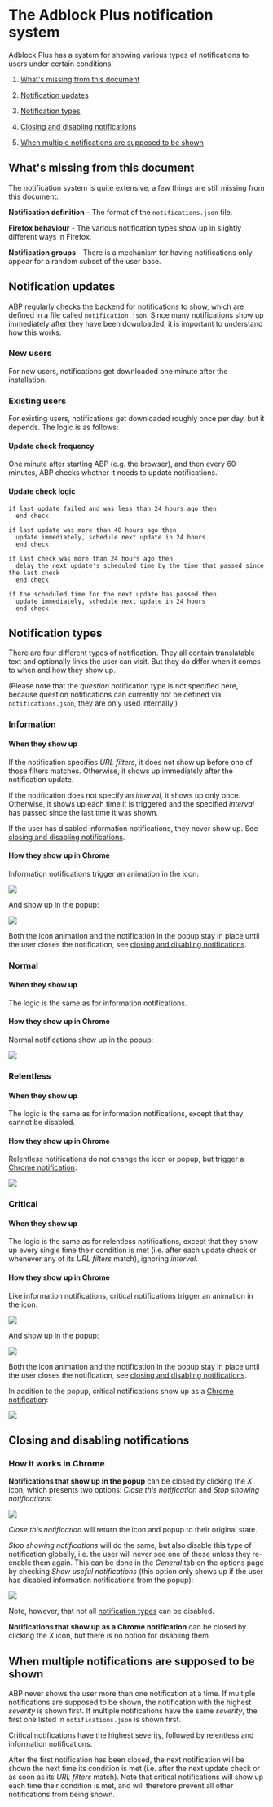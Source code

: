# The Adblock Plus notification system

Adblock Plus has a system for showing various types of notifications to users under certain conditions.

1. [What's missing from this document](#whats-missing-from-this-document)

2. [Notification updates](#notification-updates)

3. [Notification types](#notification-types)

4. [Closing and disabling notifications](#closing-and-disabling-notifications)

5. [When multiple notifications are supposed to be shown](#when-multiple-notifications-are-supposed-to-be-shown)

## What's missing from this document

The notification system is quite extensive, a few things are still missing from this document:

**Notification definition** - The format of the `notifications.json` file.

**Firefox behaviour** - The various notification types show up in slightly different ways in Firefox.

**Notification groups** - There is a mechanism for having notifications only appear for a random subset of the user base.

## Notification updates

ABP regularly checks the backend for notifications to show, which are defined in a file called `notification.json`. Since many notifications show up immediately after they have been downloaded, it is important to understand how this works.

### New users

For new users, notifications get downloaded one minute after the installation.

### Existing users

For existing users, notifications get downloaded roughly once per day, but it depends. The logic is as follows:

#### Update check frequency

One minute after starting ABP (e.g. the browser), and then every 60 minutes, ABP checks whether it needs to update notifications.

#### Update check logic

    if last update failed and was less than 24 hours ago then
      end check

    if last update was more than 48 hours ago then
	  update immediately, schedule next update in 24 hours
	  end check

    if last check was more than 24 hours ago then
	  delay the next update's scheduled time by the time that passed since the last check
	  end check

    if the scheduled time for the next update has passed then
	  update immediately, schedule next update in 24 hours
	  end check

## Notification types

There are four different types of notification. They all contain translatable text and optionally links the user can visit. But they do differ when it comes to when and how they show up.

(Please note that the _question_ notification type is not specified here, because question notifications can currently not be defined via `notifications.json`, they are only used internally.)

### Information

#### When they show up

If the notification specifies _URL filters_, it does not show up before one of those filters matches. Otherwise, it shows up immediately after the notification update.

If the notification does not specify an _interval_, it shows up only once. Otherwise, it shows up each time it is triggered and the specified _interval_ has passed since the last time it was shown.

If the user has disabled information notifications, they never show up. See [closing and disabling notifications](#closing-and-disabling-notifications).

#### How they show up in Chrome

Information notifications trigger an animation in the icon:

![](/res/abp/notifications/information-icon.png)

And show up in the popup:

![](/res/abp/notifications/information-popup.png)

Both the icon animation and the notification in the popup stay in place until the user closes the notification, see [closing and disabling notifications](#closing-and-disabling-notifications).

### Normal

#### When they show up

The logic is the same as for information notifications.

#### How they show up in Chrome

Normal notifications show up in the popup:

![](/res/abp/notifications/normal-chrome-notification.png)

### Relentless

#### When they show up

The logic is the same as for information notifications, except that they cannot be disabled.

#### How they show up in Chrome

Relentless notifications do not change the icon or popup, but trigger a [Chrome notification](https://developer.chrome.com/apps/notifications):

![](/res/abp/notifications/relentless-chrome-notification.png)

### Critical

#### When they show up

The logic is the same as for relentless notifications, except that they show up every single time their condition is met (i.e. after each update check or whenever any of its _URL filters_ match), ignoring _interval_.

#### How they show up in Chrome

Like information notifications, critical notifications trigger an animation in the icon:

![](/res/abp/notifications/critical-icon.png)

And show up in the popup:

![](/res/abp/notifications/critical-popup.png)

Both the icon animation and the notification in the popup stay in place until the user closes the notification, see [closing and disabling notifications](#closing-and-disabling-notifications).

In addition to the popup, critical notifications show up as a [Chrome notification](https://developer.chrome.com/apps/notifications):

![](/res/abp/notifications/critical-chrome-notification.png)

## Closing and disabling notifications

### How it works in Chrome

**Notifications that show up in the popup** can be closed by clicking the _X_ icon, which presents two options: _Close this notification_ and _Stop showing notifications_:

![](/res/abp/notifications/popup-close.png)

_Close this notification_ will return the icon and popup to their original state.

_Stop showing notifications_ will do the same, but also disable this type of notification globally, i.e. the user will never see one of these unless they re-enable them again. This can be done in the _General_ tab on the options page by checking _Show useful notifications_ (this option only shows up if the user has disabled information notifications from the popup):

![](/res/abp/notifications/options.png)

Note, however, that not all [notification types](#notification-types) can be disabled.

**Notifications that show up as a Chrome notification** can be closed by clicking the _X_ icon, but there is no option for disabling them.

## When multiple notifications are supposed to be shown

ABP never shows the user more than one notification at a time. If multiple notifications are supposed to be shown, the notification with the highest _severity_ is shown first. If multiple notifications have the same _severity_, the first one listed in `notifications.json` is shown first.

Critical notifications have the highest severity, followed by relentless and information notifications.

After the first notification has been closed, the next notification will be shown the next time its condition is met (i.e. after the next update check or as soon as its _URL filters_ match). Note that critical notifications will show up each time their condition is met, and will therefore prevent all other notifications from being shown.

